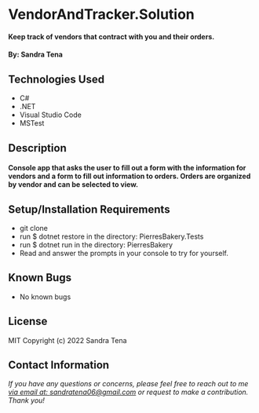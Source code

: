 # VendorAndTracker.Solution

#### Keep track of vendors that contract with you and their orders.  

#### By: Sandra Tena

## Technologies Used

* C#
* .NET
* Visual Studio Code
* MSTest

## Description
#### Console app that asks the user to fill out a form with the information for vendors and a form to fill out information to orders. Orders are organized by vendor and can be selected to view. 

## Setup/Installation Requirements

* git clone 
* run $ dotnet restore in the directory: PierresBakery.Tests
* run $ dotnet run in the directory: PierresBakery
* Read and answer the prompts in your console to try for yourself. 

## Known Bugs

* No known bugs

## License
MIT
Copyright (c) 2022 Sandra Tena
## Contact Information
_If you have any questions or concerns, please feel free to reach out to me [via email at: sandratena06@gmail.com](mailto:sandratena06@gmail.com) or request to make a contribution. Thank you!_ 